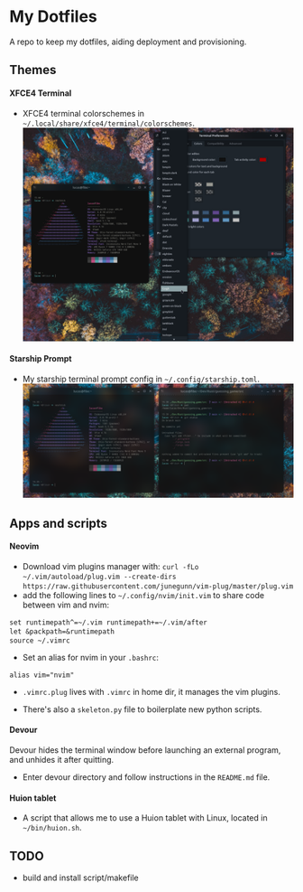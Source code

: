 # My Dotfiles

A repo to keep my dotfiles, aiding deployment and provisioning.

## Themes

#### XFCE4 Terminal

- XFCE4 terminal colorschemes in `~/.local/share/xfce4/terminal/colorschemes`.![XFCE4 Terminal Color Schemes](home/.local/share/xfce4/terminal/xfce4-term-colors.png)

#### Starship Prompt

- My starship terminal prompt config in `~/.config/starship.toml`. ![Starship Prompt](home/.config/starship_prompt.png)

## Apps and scripts

#### Neovim

- Download vim plugins manager with: `curl -fLo ~/.vim/autoload/plug.vim --create-dirs https://raw.githubusercontent.com/junegunn/vim-plug/master/plug.vim`
- add the following lines to `~/.config/nvim/init.vim` to share code between vim and nvim:

```
set runtimepath^=~/.vim runtimepath+=~/.vim/after
let &packpath=&runtimepath
source ~/.vimrc
```

- Set an alias for nvim in your `.bashrc`:

```
alias vim="nvim"
```

- `.vimrc.plug` lives with `.vimrc` in home dir, it manages the vim plugins.

- There's also a `skeleton.py` file to boilerplate new python scripts.

#### Devour

Devour hides the terminal window before launching an external program, and unhides it after quitting.

- Enter devour directory and follow instructions in the `README.md` file.

#### Huion tablet

- A script that allows me to use a Huion tablet with Linux, located in `~/bin/huion.sh`.

## TODO

- build and install script/makefile
